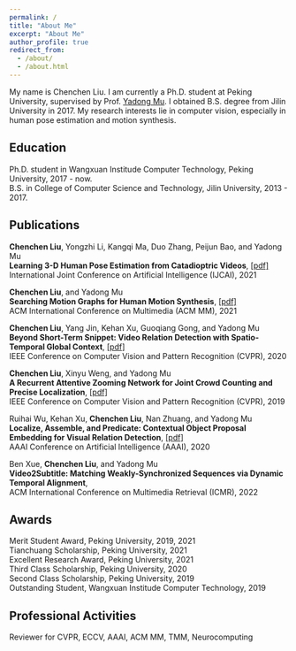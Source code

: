 ```yaml
---
permalink: /
title: "About Me"
excerpt: "About Me"
author_profile: true
redirect_from: 
  - /about/
  - /about.html
---
```

My name is Chenchen Liu. I am currently a Ph.D. student at Peking University, supervised by Prof. [Yadong Mu](http://www.muyadong.com). I obtained B.S. degree from Jilin University in 2017. My research interests lie in computer vision, especially in human pose estimation and motion synthesis.

Education
------
Ph.D. student in Wangxuan Institude Computer Technology, Peking University, 2017 - now. <br />
B.S. in College of Computer Science and Technology, Jilin University, 2013 - 2017.

Publications
------
<strong>Chenchen Liu</strong>, Yongzhi Li, Kangqi Ma, Duo Zhang, Peijun Bao, and Yadong Mu <br />
<strong>Learning 3-D Human Pose Estimation from Catadioptric Videos</strong>, [[pdf]](https://www.ijcai.org/proceedings/2021/118) <br />
International Joint Conference on Artificial Intelligence (IJCAI), 2021

<strong>Chenchen Liu</strong>, and Yadong Mu <br />
<strong>Searching Motion Graphs for Human Motion Synthesis</strong>, [[pdf]](https://dl.acm.org/doi/abs/10.1145/3474085.3475264) <br />
ACM International Conference on Multimedia (ACM MM), 2021

<strong>Chenchen Liu</strong>, Yang Jin, Kehan Xu, Guoqiang Gong, and Yadong Mu <br />
<strong>Beyond Short-Term Snippet: Video Relation Detection with Spatio-Temporal
Global Context</strong>, [[pdf]](https://openaccess.thecvf.com/content_CVPR_2020/papers/Liu_Beyond_Short-Term_Snippet_Video_Relation_Detection_With_Spatio-Temporal_Global_Context_CVPR_2020_paper.pdf) <br />
IEEE Conference on Computer Vision and Pattern Recognition (CVPR), 2020

<strong>Chenchen Liu</strong>, Xinyu Weng, and Yadong Mu<br />
<strong>A Recurrent Attentive Zooming Network for Joint Crowd Counting and Precise Localization</strong>, [[pdf]](https://openaccess.thecvf.com/content_CVPR_2019/papers/Liu_Recurrent_Attentive_Zooming_for_Joint_Crowd_Counting_and_Precise_Localization_CVPR_2019_paper.pdf) <br />
IEEE Conference on Computer Vision and Pattern Recognition (CVPR), 2019

Ruihai Wu, Kehan Xu, <strong>Chenchen Liu</strong>, Nan Zhuang, and Yadong Mu<br />
<strong>Localize, Assemble, and Predicate: Contextual Object Proposal Embedding for Visual Relation Detection</strong>, [[pdf]](https://ojs.aaai.org/index.php/AAAI/article/view/6913/6767) <br />
AAAI Conference on Artificial Intelligence (AAAI), 2020

Ben Xue, <strong>Chenchen Liu</strong>, and Yadong Mu <br />
<strong>Video2Subtitle: Matching Weakly-Synchronized Sequences via Dynamic Temporal Alignment</strong>, <br />
ACM International Conference on Multimedia Retrieval (ICMR), 2022
  
Awards
------
Merit Student Award, Peking University, 2019, 2021<br />
Tianchuang Scholarship, Peking University, 2021<br />
Excellent Research Award, Peking University, 2021<br />
Third Class Scholarship, Peking University, 2020<br />
Second Class Scholarship, Peking University, 2019<br />
Outstanding Student, Wangxuan Institude Computer Technology, 2019

Professional Activities
------
Reviewer for CVPR, ECCV, AAAI, ACM MM, TMM, Neurocomputing

